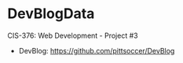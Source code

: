 # DevBlogData
CIS-376: Web Development - Project #3

* DevBlog: https://github.com/pittsoccer/DevBlog
